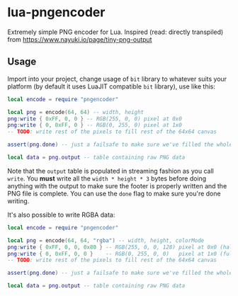 # lua-pngencoder

Extremely simple PNG encoder for Lua. Inspired (read: directly transpiled) from https://www.nayuki.io/page/tiny-png-output

## Usage

Import into your project, change usage of `bit` library to whatever suits your platform (by default it uses LuaJIT compatible `bit` library), use like this:

``` lua
local encode = require "pngencoder"

local png = encode(64, 64) -- width, height
png:write { 0xFF, 0, 0 } -- RGB(255, 0, 0) pixel at 0x0
png:write { 0, 0xFF, 0 } -- RGB(0, 255, 0) pixel at 1x0
-- TODO: write rest of the pixels to fill rest of the 64x64 canvas

assert(png.done) -- just a failsafe to make sure we've filled the whole allocated PNG space

local data = png.output -- table containing raw PNG data
```

Note that the `output` table is populated in streaming fashion as you call `write`. You __must__ write all
the `width * height * 3` bytes before doing anything with the output to make sure the footer is properly written and the PNG file is complete. You can use the `done` flag to make sure you're done writing.

It's also possible to write RGBA data:

``` lua
local encode = require "pngencoder"

local png = encode(64, 64, "rgba") -- width, height, colorMode
png:write { 0xFF, 0, 0, 0x80 } -- RGB(255, 0, 0, 128) pixel at 0x0 (half transparent)
png:write { 0, 0xFF, 0, 0 }    -- RGB(0, 255, 0, 0)   pixel at 1x0 (fully transparent)
-- TODO: write rest of the pixels to fill rest of the 64x64 canvas

assert(png.done) -- just a failsafe to make sure we've filled the whole allocated PNG space

local data = png.output -- table containing raw PNG data
```
